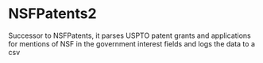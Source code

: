 NSFPatents2
===========

Successor to NSFPatents, it parses USPTO patent grants and applications for mentions of NSF in the government interest fields and logs the data to a csv
